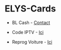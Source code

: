 # ELYS-Cards

- BL Cash - [Contact](https://img.shields.io/badge/Mon%20mail%20"elyscontact@proton.me",%20mes%20horaires%20-7j%207j%2019h00%2000h00-purple.svg)

- Code IPTV - [Ici](https://elys.mysellix.io/)

- Reprog Voiture - [Ici](https://elys.mysellix.io/)
